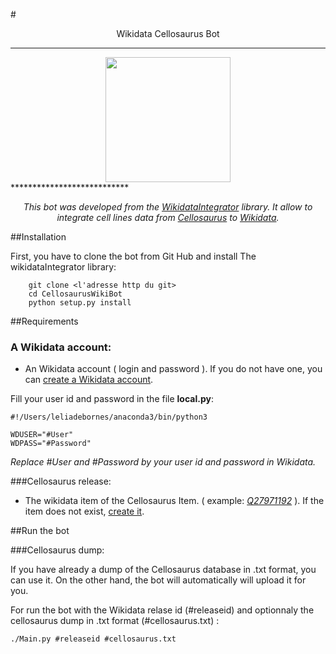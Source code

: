 #<center>Wikidata Cellosaurus Bot</center>

***************************
<center><img src="SIB_logo.png" style="width: 200px;"/></center>
***************************

*<center>This bot was developed from the [WikidataIntegrator](https://github.com/SuLab/WikidataIntegrator) library. It allow to integrate cell lines data from [Cellosaurus](https://web.expasy.org/cellosaurus/) to [Wikidata](https://www.wikidata.org/wiki/Wikidata:Main_Page).</center>*

##Installation 

First, you have to clone the bot from Git Hub and install The wikidataIntegrator library:

		git clone <l'adresse http du git>
		cd CellosaurusWikiBot
		python setup.py install

##Requirements

### A Wikidata account:

+ An Wikidata account ( login and password ). If you do not have one, you can [create a Wikidata account](https://www.wikidata.org/w/index.php?title=Special:CreateAccount&returnto=Q27971192).

Fill your user id and password in the file **local.py**:

	#!/Users/leliadebornes/anaconda3/bin/python3

	WDUSER="#User"
	WDPASS="#Password"
*Replace #User and #Password by your user id and password in Wikidata.*

###Cellosaurus release:


+ The wikidata item of the Cellosaurus Item. ( example: [*Q27971192*](https://www.wikidata.org/wiki/Q27971192) ). If the item does not exist, [create it](https://www.wikidata.org/wiki/Special:NewItem).

##Run the bot

###Cellosaurus dump:

If you have already a dump of the Cellosaurus database in .txt format, you can use it. On the other hand, the bot will automatically will upload it for you. 


For run the bot with the Wikidata relase id (#releaseid) and optionnaly the cellosaurus dump in .txt format (#cellosaurus.txt) :

	./Main.py #releaseid #cellosaurus.txt




 

